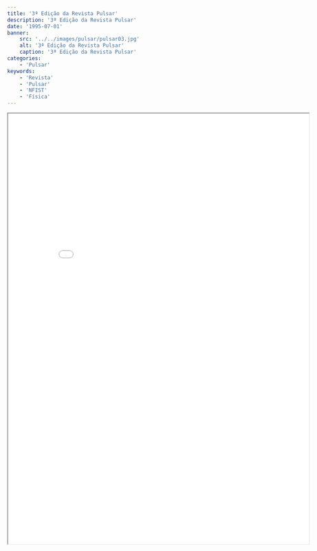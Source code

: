 ```yaml
---
title: '3ª Edição da Revista Pulsar'
description: '3ª Edição da Revista Pulsar'
date: '1995-07-01'
banner:
    src: '../../images/pulsar/pulsar03.jpg'
    alt: '3ª Edição da Revista Pulsar'
    caption: '3ª Edição da Revista Pulsar'
categories:
    - 'Pulsar'
keywords:
    - 'Revista'
    - 'Pulsar'
    - 'NFIST'
    - 'Física'
---
```


<iframe width="700" height="1000" src="../../pulsar/pulsar03.pdf"></iframe>
